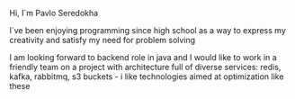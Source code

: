 Hi, I`m Pavlo Seredokha

I`ve been enjoying programming since high school as a way to express my creativity and satisfy my need for problem solving

I am looking forward to backend role in java and I would like to work in a friendly team on a project with architecture full of diverse services: redis, kafka, rabbitmq, s3 buckets - i like technologies aimed at optimization like these
